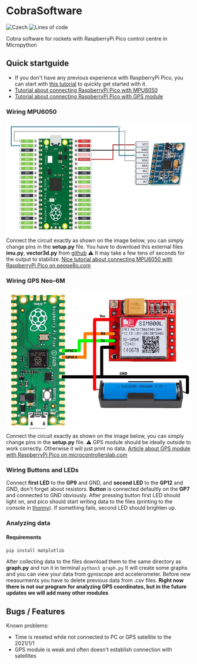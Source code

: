 # CobraSoftware

![Czech][czechLangBadge]
![Lines of code][codeLinesBadge]

Cobra software for rockets with RaspberryPi Pico control centre in Micropython

## Quick startguide

- If you don't have any previous experience with RaspberryPi Pico, you can start with [this tutorial][pico-GetStarted] to quickly get started with it.
- [Tutorial about connecting RaspberryPi Pico with MPU6050][MPU6050Link]
- [Tutorial about connecting RaspberryPi Pico with GPS module][GPSLink]

### Wiring MPU6050

![MPU6050 wiring][MPU6050Image]
Connect the circuit exactly as shown on the image below, you can simply change pins in the **setup.py** file.
You have to download this external files **imu.py**, **vector3d.py** from [github][MPUEXTERNALFILES]
:warning: It may take a few tens of seconds for the output to stabilize.
[Nice tutorial about connecting MPU6050 with RaspberryPi Pico on peppe8o.com][MPU6050Link]

### Wiring GPS Neo-6M

![GPS wiring][GPSImage]
Connect the circuit exactly as shown on the image below, you can simply change pins in the **setup.py** file.
:warning: GPS module should be ideally outside to work correctly. Otherwise it will just print no data.
[Article about GPS module with RaspberryPi Pico on microcontrollerslab.com][GPSLink]

### Wiring Buttons and LEDs

Connect **first LED** to the **GP9** and GND, and **second LED** to the **GP12** and GND, don't forget about resistors.
**Button** is connected defaultly on the **GP7** and connected to GND obviously. After pressing button first LED should light on, and pico should start writing data to the files (printing to the console in [thonny](https://thonny.org)). If something fails, second LED should brighten up.

### Analyzing data

#### Requirements

```python
pip install matplotlib
```

After collecting data to the files download them to the same directory as **graph.py** and run it in terminal ```python3 graph.py``` It will create some graphs and you can view your data from gyroscope and accelerometer. Before new measurments you have to delete previous data from .csv files. **Right now there is not our program for analyzing GPS coordinates, but in the future updates we will add many other modules**

## Bugs / Features

Known problems:

- Time is reseted while not connected to PC or GPS satellite to the 2021/1/1
- GPS module is weak and often doesn't establish connection with satellites

[czechLangBadge]: https://img.shields.io/badge/MADE%20IN-CZECH-red?style=for-the-badge
[codeLinesBadge]: https://img.shields.io/tokei/lines/github/foglar/Cobra-Project?color=green&style=for-the-badge

[pico-GetStarted]: https://projects.raspberrypi.org/en/projects/getting-started-with-the-pico

[MPUEXTERNALFILES]: https://github.com/micropython-IMU/micropython-mpu9x50
[MPU6050Image]: https://raw.githubusercontent.com/foglar/Cobra-Project/main/Raspberry-PI-Pico-MPU6050.webp
[MPU6050Link]: https://peppe8o.com/using-gyroscope-and-accelerometer-with-mpu6050-raspberry-pi-pico-and-micropython/

[GPSImage]: https://raw.githubusercontent.com/foglar/Cobra-Project/main/Raspberry-PI-Pico-NEO6M.jpg
[GPSLink]: https://microcontrollerslab.com/neo-6m-gps-module-raspberry-pi-pico-micropython/
